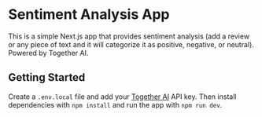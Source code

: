# Sentiment Analysis App

This is a simple Next.js app that provides sentiment analysis (add a review or any piece of text and it will categorize it as positive, negative, or neutral). Powered by Together AI.

## Getting Started

Create a `.env.local` file and add your [Together AI](https://together.ai/) API key. Then install dependencies with `npm install` and run the app with `npm run dev`.
